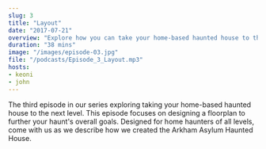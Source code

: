 ```yaml
---
slug: 3
title: "Layout"
date: "2017-07-21"
overview: "Explore how you can take your home-based haunted house to the next level as we describe how we created the Arkham Asylum Haunted House"
duration: "38 mins"
image: "/images/episode-03.jpg"
file: "/podcasts/Episode_3_Layout.mp3"
hosts:
- keoni
- john
---
```


The third episode in our series exploring taking your home-based haunted house to the next level. 
This episode focuses on designing a floorplan to further your haunt's overall goals. 
Designed for home haunters of all levels, come with us as we describe how we created the Arkham Asylum Haunted House. 
